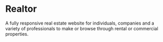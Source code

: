 # Realtor
A fully responsive real estate website for individuals, companies and a variety of professionals to make or browse through rental or commercial properties. 
